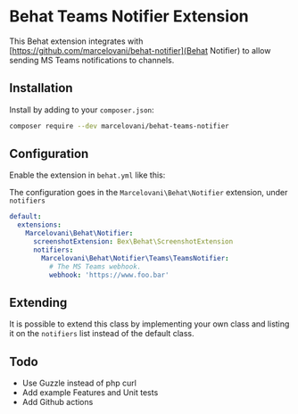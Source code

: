 Behat Teams Notifier Extension
=========================
This Behat extension integrates with [https://github.com/marcelovani/behat-notifier](Behat Notifier)
to allow sending MS Teams notifications to channels.

Installation
------------

Install by adding to your `composer.json`:

```bash
composer require --dev marcelovani/behat-teams-notifier
```

Configuration
-------------

Enable the extension in `behat.yml` like this:

The configuration goes in the `Marcelovani\Behat\Notifier` extension, under `notifiers`

```yml
default:
  extensions:
    Marcelovani\Behat\Notifier:
      screenshotExtension: Bex\Behat\ScreenshotExtension
      notifiers:
        Marcelovani\Behat\Notifier\Teams\TeamsNotifier:
          # The MS Teams webhook.
          webhook: 'https://www.foo.bar'
```

Extending
-------------

It is possible to extend this class by implementing your own class and listing it
on the `notifiers` list instead of the default class.

Todo
-------------
- Use Guzzle instead of php curl
- Add example Features and Unit tests
- Add Github actions
